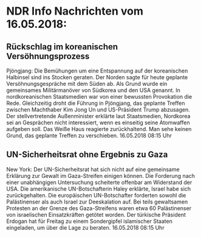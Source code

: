 # NDR Info Nachrichten vom 16.05.2018:


## Rückschlag im koreanischen Versöhnungsprozess
Pjöngjang:	Die Bemühungen um eine Entspannung auf der koreanischen Halbinsel sind ins Stocken geraten. Der Norden sagte für heute geplante Versöhnungsgespräche mit dem Süden ab. Als Grund wurde ein gemeinsames Militärmanöver von Südkorea und den USA genannt. In nordkoreanischen Staatsmedien war von einer bewussten Provokation die Rede. Gleichzeitig droht die Führung in Pjöngjang, das geplante Treffen zwischen Machthaber Kim Jong Un und US-Präsident Trump abzusagen. Der stellvertretende Außenminister erklärte laut Staatsmedien, Nordkorea sei an Gesprächen nicht interessiert, wenn es einseitig seine Atomwaffen aufgeben soll. Das Weiße Haus reagierte zurückhaltend. Man sehe keinen Grund, das geplante Treffen zu verschieben. 16.05.2018 08:15 Uhr 

## UN-Sicherheitsrat ohne Ergebnis zu Gaza
New York:	Der UN-Sicherheitsrat hat sich nicht auf eine gemeinsame Erklärung zur Gewalt im Gaza-Streifen einigen können. Die Forderung nach einer unabhängigen Untersuchung scheiterte offenbar am Widerstand der USA. Die amerikanische UN-Botschafterin Haley erklärte, Israel habe sich zurückgehalten. Die europäischen UN-Botschafter forderten sowohl die Palästinenser als auch Israel zur Deeskalation auf. Bei teils gewaltsamen Protesten an der Grenze des Gaza-Streifens waren etwa 60 Palästinenser von israelischen Einsatzkräften getötet worden. Der türkische Präsident Erdogan hat für Freitag zu einem Sondergipfel islamischer Staaten eingeladen, um über die Lage zu beraten. 16.05.2018 08:15 Uhr 

